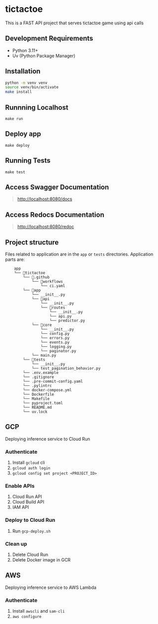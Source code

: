 # tictactoe

This is a FAST API project that serves tictactoe game using api calls

## Development Requirements

- Python 3.11+
- Uv (Python Package Manager)

## Installation

```sh
python -m venv venv
source venv/bin/activate
make install
```

## Runnning Localhost

`make run`

## Deploy app

`make deploy`

## Running Tests

`make test`

## Access Swagger Documentation

> <http://localhost:8080/docs>

## Access Redocs Documentation

> <http://localhost:8080/redoc>

## Project structure

Files related to application are in the `app` or `tests` directories.
Application parts are:

```
    app
    └── 📁tictactoe
        └── 📁.github
            └── 📁workflows
                └── ci.yaml
        └── 📁app
            └── __init__.py
            └── 📁api
                └── __init__.py
                └── 📁routes
                    └── __init__.py
                    └── api.py
                    └── predictor.py
            └── 📁core
                └── __init__.py
                └── config.py
                └── errors.py
                └── events.py
                └── logging.py
                └── paginator.py
            └── main.py
        └── 📁tests
            └── __init__.py
            └── test_pagination_behavior.py
        └── .env.example
        └── .gitignore
        └── .pre-commit-config.yaml
        └── .pylintrc
        └── docker-compose.yml
        └── Dockerfile
        └── Makefile
        └── pyproject.toml
        └── README.md
        └── uv.lock
```

## GCP

Deploying inference service to Cloud Run

### Authenticate

1. Install `gcloud` cli
2. `gcloud auth login`
3. `gcloud config set project <PROJECT_ID>`

### Enable APIs

1. Cloud Run API
2. Cloud Build API
3. IAM API

### Deploy to Cloud Run

1. Run `gcp-deploy.sh`

### Clean up

1. Delete Cloud Run
2. Delete Docker image in GCR

## AWS

Deploying inference service to AWS Lambda

### Authenticate

1. Install `awscli` and `sam-cli`
2. `aws configure`
